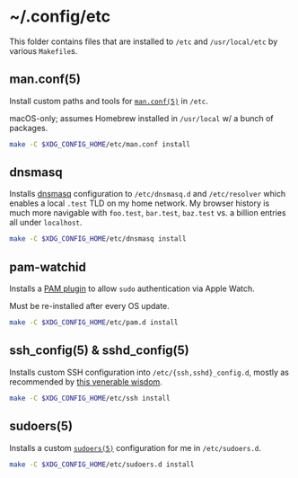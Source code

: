 # ~/.config/etc

This folder contains files that are installed to `/etc` and `/usr/local/etc`
by various `Makefile`s.

## man.conf(5)

Install custom paths and tools for [`man.conf(5)`] in `/etc`.

macOS-only; assumes Homebrew installed in `/usr/local` w/ a bunch of packages.

```sh
make -C $XDG_CONFIG_HOME/etc/man.conf install
```

[`man.conf(5)`]: https://man.openbsd.org/man.conf.5

## dnsmasq

Installs [dnsmasq] configuration to `/etc/dnsmasq.d` and `/etc/resolver` which enables a local `.test` TLD on my home network. My browser history is much more navigable with `foo.test`, `bar.test`, `baz.test` vs. a billion entries all under `localhost`.

```sh
make -C $XDG_CONFIG_HOME/etc/dnsmasq install
```

[dnsmasq]: https://dnsmasq.org/doc.html

## pam-watchid

Installs a [PAM plugin] to allow `sudo` authentication via Apple Watch.

Must be re-installed after every OS update.

```sh
make -C $XDG_CONFIG_HOME/etc/pam.d install
```

[PAM plugin]: https://github.com/zgracem/pam-watchid

## ssh_config(5) & sshd_config(5)

Installs custom SSH configuration into `/etc/{ssh,sshd}_config.d`, mostly as recommended by [this venerable wisdom][sssh].

```sh
make -C $XDG_CONFIG_HOME/etc/ssh install
```

[sssh]: https://stribika.github.io/2015/01/04/secure-secure-shell.html

## sudoers(5)

Installs a custom [`sudoers(5)`] configuration for me in `/etc/sudoers.d`.

```sh
make -C $XDG_CONFIG_HOME/etc/sudoers.d install
```

[`sudoers(5)`]: https://linux.die.net/man/5/sudoers
